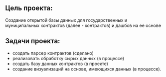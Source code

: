 ## Цель проекта: 
Cоздание открытой базы данных для государственных и муниципальных контрактов (далее - контрактов) и дашбов на ее основе 

## Задачи проекта:
- создать парсер контрактов (сделано)
- реализовать обработку сырых данных (в процессе)
- создать базу данных контрактов (в проекте)
- создание визуализаций на основе, имеющихся данных (в процессе).